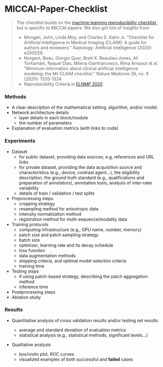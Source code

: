 # MICCAI-Paper-Checklist
> The checklist builds on the [machine learning reproducibility checklist](https://www.cs.mcgill.ca/~jpineau/ReproducibilityChecklist.pdf), but is specific to MICCAI papers.
> We also got lots of insights from
>
> - Mongan, John, Linda Moy, and Charles E. Kahn Jr. "Checklist for Artificial Intelligence in Medical Imaging (CLAIM): A guide for authors and reviewers." Radiology: Artificial Intelligence (2020): e200029.
> - Norgeot, Beau, Giorgio Quer, Brett K. Beaulieu-Jones, Ali Torkamani, Raquel Dias, Milena Gianfrancesco, Rima Arnaout et al. "Minimum information about clinical artificial intelligence modeling: the MI-CLAIM checklist." Nature Medicine 26, no. 9 (2020): 1320-1324
> - Reproducibility Criteria in [ELNMP 2020](https://2020.emnlp.org/call-for-papers)
>

### Methods

- A clear description of the mathematical setting, algorithm, and/or model.
- Network architecture details
    - layer details in each block/module
    - the number of parameters
- Explanation of evaluation metrics (with links to code)

### Experiments

- Dataset
    - for public dataset, providing data sources, e.g, references and URL links
    - for private dataset, providing the data acquisition source and characteristics (e.g., device, contrast agent...), the eligibility description, the ground truth standard (e.g., qualifications and preparation of annotators), annotation tools, analysis of inter-rater variability
    - details of train / validation / test splits
- Preprocessing steps
    - cropping strategy
    - resampling method for anisotropic data
    - intensity normalization method
    - registration method for multi-sequence/modality data
- Training protocols
    - computing infrastructure (e.g., GPU name, number, memory)
    - patch size and patch sampling strategy
    - batch size
    - optimizer, learning rate and its decay schedule 
    - loss function 
    - data augmentation methods
    - stopping criteria, and optimal model selection criteria
    - training time
- Testing steps
    - if using patch-based strategy, describing the patch aggregation method
    - inference time
- Postprocessing steps
- Ablation study

### Results
- Quantitative analysis of cross validation results and/or testing set results
    - average and standard deviation of evaluation metrics
    - statistical analysis (e.g., statistical methods, significant levels...)

- Qualitative analysis
    - box/violin plot, ROC curves
    - visualized examples of both successful and **failed** cases
